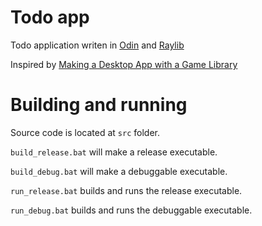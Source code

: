 # Todo app 

Todo application writen in [Odin](https://github.com/odin-lang/Odin) and [Raylib](https://github.com/raysan5/raylib)

Inspired by [Making a Desktop App with a Game Library](https://youtu.be/KSKzaeZJlqk?si=Xl5xMhR-Py_lK8HT)

# Building and running

Source code is located at `src` folder.

`build_release.bat` will make a release executable.

`build_debug.bat` will make a debuggable executable.

`run_release.bat` builds and runs the release executable.

`run_debug.bat` builds and runs the debuggable executable.
